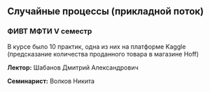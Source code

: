 ## Случайные процессы (прикладной поток)
### ФИВТ МФТИ V семестр


В курсе было 10 практик, одна из них на платформе Kaggle (предсказание количества проданного товара в магазине Hoff)


**Лектор:** Шабанов Дмитрий Александрович

**Семинарист:** Волков Никита
